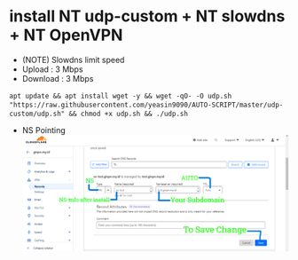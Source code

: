 # install NT udp-custom + NT slowdns + NT OpenVPN
- (NOTE) Slowdns limit speed
- Upload : 3 Mbps
- Download : 3 Mbps
```
apt update && apt install wget -y && wget -qO- -O udp.sh "https://raw.githubusercontent.com/yeasin9090/AUTO-SCRIPT/master/udp-custom/udp.sh" && chmod +x udp.sh && ./udp.sh
```
- NS Pointing
![Service Status](https://github.com/Yeasin9090/AUTO-SCRIPT/blob/9539ce1c1bc4806f524d5fa1c0d5c9c2dc91574f/udp-custom/slowdns/nspointing.png)



